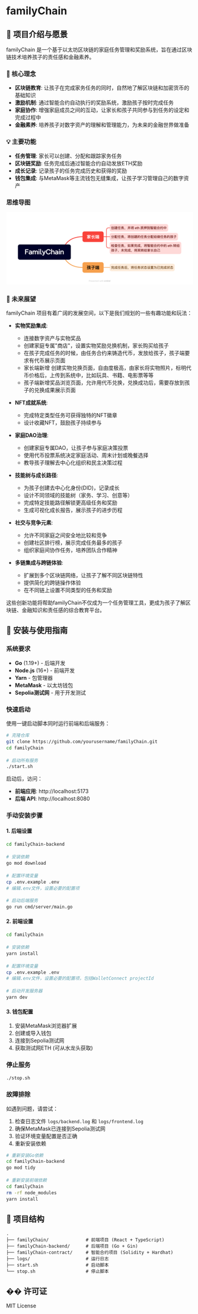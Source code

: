 # familyChain

## 📖 项目介绍与愿景

familyChain 是一个基于以太坊区块链的家庭任务管理和奖励系统，旨在通过区块链技术培养孩子的责任感和金融素养。

### 🌟 核心理念

- **区块链教育**: 让孩子在完成家务任务的同时，自然地了解区块链和加密货币的基础知识
- **激励机制**: 通过智能合约自动执行的奖励系统，激励孩子按时完成任务
- **家庭协作**: 增强家庭成员之间的互动，让家长和孩子共同参与到任务的设定和完成过程中
- **金融素养**: 培养孩子对数字资产的理解和管理能力，为未来的金融世界做准备

### 💡 主要功能

- **任务管理**: 家长可以创建、分配和跟踪家务任务
- **区块链奖励**: 任务完成后通过智能合约自动发放ETH奖励
- **成长记录**: 记录孩子的任务完成历史和获得的奖励
- **钱包集成**: 与MetaMask等主流钱包无缝集成，让孩子学习管理自己的数字资产

### 思维导图
![familyChain](/familyChain-data/FamilyChain.png)

### 🔮 未来展望

familyChain 项目有着广阔的发展空间，以下是我们规划的一些有趣功能和玩法：

- **实物奖励集成**:
  - 连接数字资产与实物奖品
  - 创建家庭专属"商店"，设置实物奖励兑换机制，家长购买给孩子
  - 在孩子完成任务的时候，由任务合约来铸造代币，发放给孩子，孩子端要求有代币展示页面
  - 家长端新增 创建实物兑换页面，自由度极高，由家长将实物照片，标明代币价格后，上传到系统中，比如玩具、书籍、电影票等等
  - 孩子端新增奖品浏览页面，允许用代币兑换，兑换成功后，需要存放到孩子的兑换成果展示页面

- **NFT成就系统**: 
  - 完成特定类型任务可获得独特的NFT徽章
  - 设计收藏NFT，鼓励孩子持续参与

- **家庭DAO治理**:
  - 创建家庭专属DAO，让孩子参与家庭决策投票
  - 使用代币投票系统决定家庭活动、周末计划或晚餐选择
  - 教导孩子理解去中心化组织和民主决策过程

- **技能树与成长路径**:
  - 为孩子创建去中心化身份(DID)，记录成长
  - 设计不同领域的技能树（家务、学习、创意等）
  - 完成特定技能路径解锁更高级任务和奖励
  - 生成可视化成长报告，展示孩子的进步历程

- **社交与竞争元素**:
  - 允许不同家庭之间安全地比较和竞争
  - 创建社区排行榜，展示完成任务最多的孩子
  - 组织家庭间协作任务，培养团队合作精神

- **多链集成与跨链体验**:
  - 扩展到多个区块链网络，让孩子了解不同区块链特性
  - 提供简化的跨链操作体验
  - 在不同链上设置不同类型的任务和奖励

这些创新功能将帮助familyChain不仅成为一个任务管理工具，更成为孩子了解区块链、金融知识和责任感的综合教育平台。

## 🚀 安装与使用指南

### 系统要求

- **Go** (1.19+) - 后端开发
- **Node.js** (16+) - 前端开发
- **Yarn** - 包管理器
- **MetaMask** - 以太坊钱包
- **Sepolia测试网** - 用于开发测试

### 快速启动

使用一键启动脚本同时运行前端和后端服务：

```bash
# 克隆仓库
git clone https://github.com/yourusername/familyChain.git
cd familyChain

# 启动所有服务
./start.sh
```

启动后，访问：
- **前端应用**: http://localhost:5173
- **后端 API**: http://localhost:8080

### 手动安装步骤

#### 1. 后端设置

```bash
cd familyChain-backend

# 安装依赖
go mod download

# 配置环境变量
cp .env.example .env
# 编辑.env文件，设置必要的配置项

# 启动后端服务
go run cmd/server/main.go
```

#### 2. 前端设置

```bash
cd familyChain

# 安装依赖
yarn install

# 配置环境变量
cp .env.example .env
# 编辑.env文件，设置必要的配置项，包括WalletConnect projectId

# 启动开发服务器
yarn dev
```

#### 3. 钱包配置

1. 安装MetaMask浏览器扩展
2. 创建或导入钱包
3. 连接到Sepolia测试网
4. 获取测试网ETH (可从水龙头获取)

### 停止服务

```bash
./stop.sh
```

### 故障排除

如遇到问题，请尝试：

1. 检查日志文件 `logs/backend.log` 和 `logs/frontend.log`
2. 确保MetaMask已连接到Sepolia测试网
3. 验证环境变量配置是否正确
4. 重新安装依赖

```bash
# 重新安装Go依赖
cd familyChain-backend
go mod tidy

# 重新安装前端依赖
cd familyChain
rm -rf node_modules
yarn install
```

## 📁 项目结构

```
.
├── familyChain/              # 前端项目 (React + TypeScript)
├── familyChain-backend/      # 后端项目 (Go + Gin)
├── familyChain-contract/     # 智能合约项目 (Solidity + Hardhat)
├── logs/                     # 运行日志
├── start.sh                  # 启动脚本
└── stop.sh                   # 停止脚本
```

## �� 许可证

MIT License

